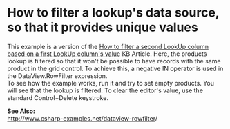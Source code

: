 # How to filter a lookup's data source, so that it provides unique values


<p>This example is a version of the <a href="https://www.devexpress.com/Support/Center/p/A237">How to filter a second LookUp column based on a first LookUp column's value</a> KB Article. Here, the products lookup is filtered so that it won't be possible to have records with the same product in the grid control. To achieve this, a negative IN operator is used in the DataView.RowFilter expression.<br />
To see how the example works, run it and try to set empty products. You will see that the lookup is filtered. To clear the editor's value, use the standard Control+Delete keystroke.</p><p><strong>See Also:</strong><br />
<a href="http://www.csharp-examples.net/dataview-rowfilter">http://www.csharp-examples.net/dataview-rowfilter</a>/</p>

<br/>


